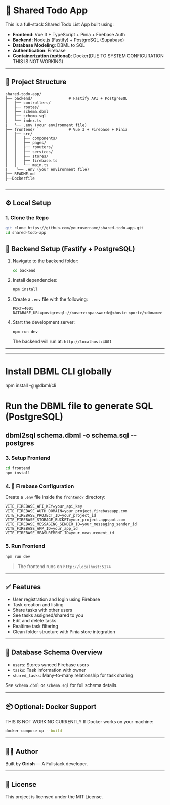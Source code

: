 # 📝 Shared Todo App

This is a full-stack Shared Todo List App built using:

- **Frontend**: Vue 3 + TypeScript + Pinia + Firebase Auth
- **Backend**: Node.js (Fastify) + PostgreSQL (Supabase)
- **Database Modeling**: DBML to SQL
- **Authentication**: Firebase
- **Containerization (optional)**: Docker(DUE TO SYSTEM CONFIGURATION THIS IS NOT WORKING)

---

## 🔧 Project Structure

```
shared-todo-app/
├── backend/                # Fastify API + PostgreSQL
│   ├── controllers/
│   ├── routes/
│   ├── schema.dbml
│   ├── schema.sql
│   └── index.ts
|   └── .env (your environment file)
├── frontend/               # Vue 3 + Firebase + Pinia
│   ├── src/
│   │   ├── components/
│   │   ├── pages/
│   │   ├── rpouters/
│   │   ├── services/
│   │   ├── stores/
│   │   ├── firebase.ts
│   │   └── main.ts
|    └── .env (your environment file)
├── README.md
├──Dockerfile


```

---

## ⚙️ Local Setup

### 1. Clone the Repo

```bash
git clone https://github.com/yourusername/shared-todo-app.git
cd shared-todo-app
```

## 🚀 Backend Setup (Fastify + PostgreSQL)

1. Navigate to the backend folder:
   ```bash
   cd backend
   ```

2. Install dependencies:
   ```bash
   npm install
   ```

3. Create a `.env` file with the following:
   ```
   PORT=4001
   DATABASE_URL=postgresql://<user>:<password>@<host>:<port>/<dbname>
   
   ```

4. Start the development server:
   ```bash
   npm run dev
   ```

   The backend will run at: `http://localhost:4001`

---
---
# Install DBML CLI globally
npm install -g @dbml/cli

# Run the DBML file to generate SQL (PostgreSQL)
dbml2sql schema.dbml -o schema.sql --postgres
---
### 3. Setup Frontend

```bash
cd frontend
npm install
```

### 4. 🔐 Firebase Configuration

Create a `.env` file inside the `frontend/` directory:

```
VITE_FIREBASE_API_KEY=your_api_key
VITE_FIREBASE_AUTH_DOMAIN=your_project.firebaseapp.com
VITE_FIREBASE_PROJECT_ID=your_project_id
VITE_FIREBASE_STORAGE_BUCKET=your_project.appspot.com
VITE_FIREBASE_MESSAGING_SENDER_ID=your_messaging_sender_id
VITE_FIREBASE_APP_ID=your_app_id
VITE_FIREBASE_MEASUREMENT_ID=your_measurement_id
```



### 5. Run Frontend

```bash
npm run dev
```

> The frontend runs on `http://localhost:5174`

---

## ✅ Features

- User registration and login using Firebase
- Task creation and listing
- Share tasks with other users
- See tasks assigned/shared to you
- Edit and delete tasks
- Realtime task filtering
- Clean folder structure with Pinia store integration

---

## 🧠 Database Schema Overview

- `users`: Stores synced Firebase users
- `tasks`: Task information with owner
- `shared_tasks`: Many-to-many relationship for task sharing

See `schema.dbml` or `schema.sql` for full schema details.

---


## 📦 Optional: Docker Support
THIS IS NOT WORKING CURRENTLY
If Docker works on your machine:

```bash
docker-compose up --build
```

---
## 🙋‍♂️ Author

Built by **Girish** — A Fullstack developer.

---

## 📜 License


This project is licensed under the MIT License.
